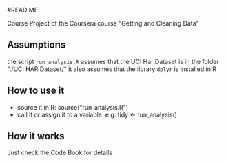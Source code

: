 #READ ME

Course Project of the Coursera course "Getting and Cleaning Data"

## Assumptions
the script `run_analysis.R` assumes that the UCI Har Dataset is in the folder "./UCI HAR Dataset/"
it also assumes that the library `dplyr` is installed in R

## How to use it
- source it in R: source("run_analysis.R")
- call it or assign it to a variable. e.g. tidy <- run_analysis()

## How it works
Just check the Code Book for details



